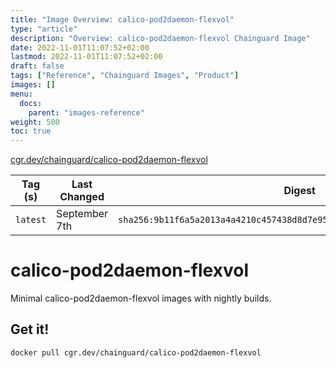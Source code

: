 ```yaml
---
title: "Image Overview: calico-pod2daemon-flexvol"
type: "article"
description: "Overview: calico-pod2daemon-flexvol Chainguard Image"
date: 2022-11-01T11:07:52+02:00
lastmod: 2022-11-01T11:07:52+02:00
draft: false
tags: ["Reference", "Chainguard Images", "Product"]
images: []
menu:
  docs:
    parent: "images-reference"
weight: 500
toc: true
---
```


[cgr.dev/chainguard/calico-pod2daemon-flexvol](https://github.com/chainguard-images/images/tree/main/images/calico-pod2daemon-flexvol)

| Tag (s)   | Last Changed  | Digest                                                                    |
|-----------|---------------|---------------------------------------------------------------------------|
|  `latest` | September 7th | `sha256:9b11f6a5a2013a4a4210c457438d8d7e9542dc3312592d4e65a267321728a45e` |

# calico-pod2daemon-flexvol

Minimal calico-pod2daemon-flexvol images with nightly builds.

## Get it!

```shell
docker pull cgr.dev/chainguard/calico-pod2daemon-flexvol
```
